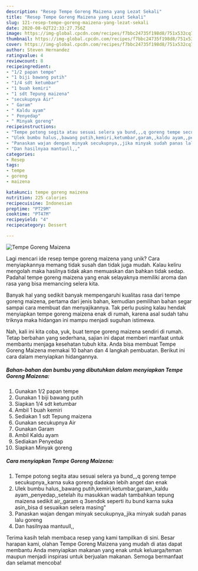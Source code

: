 ```yaml
---
description: "Resep Tempe Goreng Maizena yang Lezat Sekali"
title: "Resep Tempe Goreng Maizena yang Lezat Sekali"
slug: 121-resep-tempe-goreng-maizena-yang-lezat-sekali
date: 2020-08-02T22:33:27.756Z
image: https://img-global.cpcdn.com/recipes/f7bbc24735f198d8/751x532cq70/tempe-goreng-maizena-foto-resep-utama.jpg
thumbnail: https://img-global.cpcdn.com/recipes/f7bbc24735f198d8/751x532cq70/tempe-goreng-maizena-foto-resep-utama.jpg
cover: https://img-global.cpcdn.com/recipes/f7bbc24735f198d8/751x532cq70/tempe-goreng-maizena-foto-resep-utama.jpg
author: Steven Hernandez
ratingvalue: 4
reviewcount: 8
recipeingredient:
- "1/2 papan tempe"
- "1 biji bawang putih"
- "1/4 sdt ketumbar"
- "1 buah kemiri"
- "1 sdt Tepung maizena"
- "secukupnya Air"
- " Garam"
- " Kaldu ayam"
- " Penyedap"
- " Minyak goreng"
recipeinstructions:
- "Tempe potong segita atau sesuai selera ya bund,,,q goreng tempe secukupnya,,karna suka goreng dadakan lebih anget dan enak"
- "Ulek bumbu halus,,bawang putih,kemiri,ketumbar,garam,,kaldu ayam,,penyedap,,setelah itu masukkan wadah tambahkan tepung maizena sedikit air,,garam q 3sendok seperti itu bund karna suka asin,,bisa d sesuaikan selera masing&#34;"
- "Panaskan wajan dengan minyak secukupnya,,jika minyak sudah panas lalu goreng"
- "Dan hasilnyaa mantuull,,"
categories:
- Resep
tags:
- tempe
- goreng
- maizena

katakunci: tempe goreng maizena 
nutrition: 225 calories
recipecuisine: Indonesian
preptime: "PT29M"
cooktime: "PT47M"
recipeyield: "4"
recipecategory: Dessert

---
```



![Tempe Goreng Maizena](https://img-global.cpcdn.com/recipes/f7bbc24735f198d8/751x532cq70/tempe-goreng-maizena-foto-resep-utama.jpg)

Lagi mencari ide resep tempe goreng maizena yang unik? Cara menyiapkannya memang tidak susah dan tidak juga mudah. Kalau keliru mengolah maka hasilnya tidak akan memuaskan dan bahkan tidak sedap. Padahal tempe goreng maizena yang enak selayaknya memiliki aroma dan rasa yang bisa memancing selera kita.



Banyak hal yang sedikit banyak mempengaruhi kualitas rasa dari tempe goreng maizena, pertama dari jenis bahan, kemudian pemilihan bahan segar sampai cara membuat dan menyajikannya. Tak perlu pusing kalau hendak menyiapkan tempe goreng maizena enak di rumah, karena asal sudah tahu triknya maka hidangan ini mampu menjadi suguhan istimewa.


Nah, kali ini kita coba, yuk, buat tempe goreng maizena sendiri di rumah. Tetap berbahan yang sederhana, sajian ini dapat memberi manfaat untuk membantu menjaga kesehatan tubuh kita. Anda bisa membuat Tempe Goreng Maizena memakai 10 bahan dan 4 langkah pembuatan. Berikut ini cara dalam menyiapkan hidangannya.

<!--inarticleads1-->

##### Bahan-bahan dan bumbu yang dibutuhkan dalam menyiapkan Tempe Goreng Maizena:

1. Gunakan 1/2 papan tempe
1. Gunakan 1 biji bawang putih
1. Siapkan 1/4 sdt ketumbar
1. Ambil 1 buah kemiri
1. Sediakan 1 sdt Tepung maizena
1. Gunakan secukupnya Air
1. Gunakan  Garam
1. Ambil  Kaldu ayam
1. Sediakan  Penyedap
1. Siapkan  Minyak goreng




<!--inarticleads2-->

##### Cara menyiapkan Tempe Goreng Maizena:

1. Tempe potong segita atau sesuai selera ya bund,,,q goreng tempe secukupnya,,karna suka goreng dadakan lebih anget dan enak
1. Ulek bumbu halus,,bawang putih,kemiri,ketumbar,garam,,kaldu ayam,,penyedap,,setelah itu masukkan wadah tambahkan tepung maizena sedikit air,,garam q 3sendok seperti itu bund karna suka asin,,bisa d sesuaikan selera masing&#34;
1. Panaskan wajan dengan minyak secukupnya,,jika minyak sudah panas lalu goreng
1. Dan hasilnyaa mantuull,,




Terima kasih telah membaca resep yang kami tampilkan di sini. Besar harapan kami, olahan Tempe Goreng Maizena yang mudah di atas dapat membantu Anda menyiapkan makanan yang enak untuk keluarga/teman maupun menjadi inspirasi untuk berjualan makanan. Semoga bermanfaat dan selamat mencoba!
